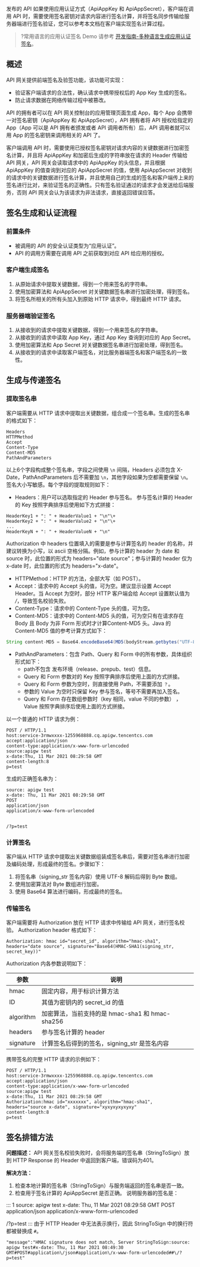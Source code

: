 发布的 API 如果使用应用认证方式（ApiAppKey 和 ApiAppSecret），客户端在调用 API 时，需要使用签名密钥对请求内容进行签名计算，并将签名同步传输给服务器端进行签名验证，您可以参考本文档在客户端实现签名计算过程。

>?常用语言的应用认证签名 Demo 请参考 [开发指南-多种语言生成应用认证签名](https://cloud.tencent.com/document/product/628/56046)。

## 概述

API 网关提供前端签名及验签功能，该功能可实现：
- 验证客户端请求的合法性，确认请求中携带授权后的 App Key 生成的签名。
- 防止请求数据在网络传输过程中被篡改。

API 的拥有者可以在 API 网关控制台的应用管理页面生成 App，每个 App 会携带一对签名密钥（ApiAppKey 和 ApiAppSecret），API 拥有者将 API 授权给指定的 App（App 可以是 API 拥有者颁发或者 API 调用者所有）后，API 调用者就可以用 App 的签名密钥来调用相关的 API 了。

客户端调用 API 时，需要使用已授权签名密钥对请求内容的关键数据进行加密签名计算，并且将 ApiAppKey 和加密后生成的字符串放在请求的 Header 传输给 API 网关，API 网关会读取请求中的 ApiAppKey 的头信息，并且根据 ApiAppKey 的值查询到对应的 ApiAppSecret 的值，使用 ApiAppSecret 对收到的请求中的关键数据进行签名计算，并且使用自己的生成的签名和客户端传上来的签名进行比对，来验证签名的正确性。只有签名验证通过的请求才会发送给后端服务，否则 API 网关会认为该请求为非法请求，直接返回错误应答。

## 签名生成和认证流程

### 前置条件

- 被调用的 API 的安全认证类型为“应用认证”。
- API 的调用方需要在调用 API 之前获取到对应 API 给应用的授权。

### 客户端生成签名

1. 从原始请求中提取关键数据，得到一个用来签名的字符串。
2. 使用加密算法和 ApiAppSecret 对关键数据签名串进行加密处理，得到签名。
3. 将签名所相关的所有头加入到原始 HTTP 请求中，得到最终 HTTP 请求。

### 服务器端验证签名

1. 从接收到的请求中提取关键数据，得到一个用来签名的字符串。
2. 从接收到的请求中读取 App Key，通过 App Key 查询到对应的 App Secret。
3. 使用加密算法和 App Secret 对关键数据签名串进行加密处理，得到签名。
4. 从接收到的请求中读取客户端签名，对比服务器端签名和客户端签名的一致性。

## 生成与传递签名

### 提取签名串

客户端需要从 HTTP 请求中提取出关键数据，组合成一个签名串。生成的签名串的格式如下：
```
Headers
HTTPMethod
Accept
Content-Type
Content-MD5
PathAndParameters
```

以上6个字段构成整个签名串，字段之间使用 `\n` 间隔，Headers 必须包含 X-Date，PathAndParameters 后不需要加 `\n`，其他字段如果为空都需要保留 `\n`。签名大小写敏感。每个字段的提取规则如下：
- Headers：用户可以选取指定的 Header 参与签名。  参与签名计算的 Header 的 Key 按照字典排序后使用如下方式拼接：
```
HeaderKey1 + ": " + HeaderValue1 + "\n"\+
HeaderKey2 + ": " + HeaderValue2 + "\n"\+
...
HeaderKeyN + ": " + HeaderValueN + "\n"
```
Authorization 中 headers 位置填入的需要是参与计算签名的 header 的名称，并建议转换为小写，以 ascii 空格分隔。例如，参与计算的 header 为 date 和 source 时，此位置的形式为 headers="date source"；参与计算的 header 仅为 x-date 时，此位置的形式为 headers="x-date"。
- HTTPMethod：HTTP 的方法，全部大写（如 POST）。
- Accept：请求中的 Accept 头的值，可为空。建议显示设置 Accept Header。当 Accept 为空时，部分 HTTP 客户端会给 Accept 设置默认值为 */*，导致签名校验失败。
- Content-Type：请求中的 Content-Type 头的值，可为空。
- Content-MD5：请求中的 Content-MD5 头的值，可为空只有在请求存在 Body 且 Body 为非 Form 形式时才计算Content-MD5 头。Java 的 Content-MD5 值的参考计算方式如下：
```Java
String content-MD5 = Base64.encodeBase64(MD5(bodyStream.getbytes("UTF-8")));
```

- PathAndParameters：包含 Path、Query 和 Form 中的所有参数，具体组织形式如下：
	- path不包含 发布环境（release、prepub、test）信息。
	- Query 和 Form 参数对的 Key 按照字典排序后使用上面的方式拼接。
	- Query 和 Form 参数为空时，则直接使用 Path，不需要添加 `？`。
	- 参数的 Value 为空时只保留 Key 参与签名，等号不需要再加入签名。
	- Query 和 Form 存在数组参数时（key 相同，value 不同的参数） ，Value 按照字典排序后使用上面的方式拼接。

以一个普通的 HTTP 请求为例：
```
POST / HTTP/1.1
host:service-3rmwxxxx-1255968888.cq.apigw.tencentcs.com
accept:application/json
content-type:application/x-www-form-urlencoded
source:apigw test
x-date:Thu, 11 Mar 2021 08:29:58 GMT
content-length:8
p=test
```

生成的正确签名串为：
```
source: apigw test
x-date: Thu, 11 Mar 2021 08:29:58 GMT
POST
application/json
application/x-www-form-urlencoded


/?p=test
```

### 计算签名

客户端从 HTTP 请求中提取出关键数据组装成签名串后，需要对签名串进行加密及编码处理，形成最终的签名。步骤如下：
1. 将签名串（signing_str 签名内容）使用 UTF-8 解码后得到 Byte 数组。
2. 使用加密算法对 Byte 数组进行加密。
3. 使用 Base64 算法进行编码，形成最终的签名。

### 传输签名

客户端需要将 Authorization 放在 HTTP 请求中传输给 API 网关，进行签名校验。
Authorization header 格式如下：
```
Authorization: hmac id="secret_id", algorithm="hmac-sha1", headers="date source", signature="Base64(HMAC-SHA1(signing_str, secret_key))"
```

Authorization 内各参数说明如下：

| 参数 | 说明 | 
|---------|---------|
| hmac | 固定内容，用于标识计算方法 |
| ID | 其值为密钥内的 secret_id 的值 |
| algorithm | 加密算法，当前支持的是 hmac-sha1 和 hmac-sha256 |
| headers | 参与签名计算的 header |
| signature | 计算签名后得到的签名，signing_str 是签名内容 |

携带签名的完整 HTTP 请求的示例如下：
```
POST / HTTP/1.1
host:service-3rmwxxxx-1255968888.cq.apigw.tencentcs.com
accept:application/json
content-type:application/x-www-form-urlencoded
source:apigw test
x-date:Thu, 11 Mar 2021 08:29:58 GMT
Authorization:hmac id="xxxxxxx", algorithm="hmac-sha1", headers="source x-date", signature="xyxyxyxyxyxy"
content-length:8
p=test
```

## 签名排错方法
**问题描述：**
API 网关签名校验失败时，会将服务端的签名串（StringToSign）放到 HTTP Response 的 Header 中返回到客户端，错误码为401。

**解决方法：**
1. 检查本地计算的签名串（StringToSign）与服务端返回的签名串是否一致。
2. 检查用于签名计算的 ApiAppSecret 是否正确。
说明服务器的签名是：
<dx-codeblock>
:::  1
source: apigw test
x-date: Thu, 11 Mar 2021 08:29:58 GMT
POST
application/json
application/x-www-form-urlencoded

/?p=test
:::
</dx-codeblock>
由于 HTTP Header 中无法表示换行，因此 StringToSign 中的换行符都被替换成 `#`。
```
"message":"HMAC signature does not match, Server StringToSign:source: apigw test#x-date: Thu, 11 Mar 2021 08:49:30 GMT#POST#application\/json#application\/x-www-form-urlencoded##\/?p=test"
```

